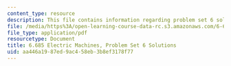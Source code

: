 ```yaml
---
content_type: resource
description: This file contains information regarding problem set 6 solution.
file: /media/https%3A/open-learning-course-data-rc.s3.amazonaws.com/6-685-electric-machines-fall-2013/aa446a1987ed9ac458eb3b8ef3178f77_MIT6_685F13_ps06ans.pdf
file_type: application/pdf
resourcetype: Document
title: 6.685 Electric Machines, Problem Set 6 Solutions
uid: aa446a19-87ed-9ac4-58eb-3b8ef3178f77
---
```

